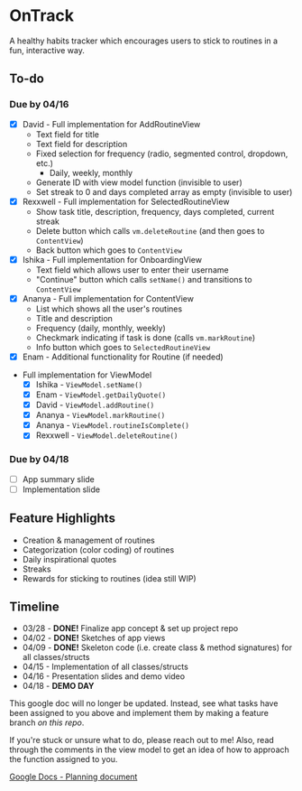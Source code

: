 # OnTrack

A healthy habits tracker which encourages users to stick to routines in a fun, interactive way.

## To-do

### Due by 04/16

- [x] David - Full implementation for AddRoutineView
  - Text field for title
  - Text field for description
  - Fixed selection for frequency (radio, segmented control, dropdown, etc.)
    - Daily, weekly, monthly
  - Generate ID with view model function (invisible to user)
  - Set streak to 0 and days completed array as empty (invisible to user)
- [x] Rexxwell - Full implementation for SelectedRoutineView
  - Show task title, description, frequency, days completed, current streak
  - Delete button which calls `vm.deleteRoutine` (and then goes to `ContentView`)
  - Back button which goes to `ContentView`
- [x] Ishika - Full implementation for OnboardingView
  - Text field which allows user to enter their username
  - "Continue" button which calls `setName()` and transitions to `ContentView`
- [x] Ananya - Full implementation for ContentView
  - List which shows all the user's routines
  - Title and description
  - Frequency (daily, monthly, weekly)
  - Checkmark indicating if task is done (calls `vm.markRoutine`)
  - Info button which goes to `SelectedRoutineView`
- [x] Enam - Additional functionality for Routine (if needed)
- Full implementation for ViewModel
  - [x] Ishika - `ViewModel.setName()`
  - [x] Enam - `ViewModel.getDailyQuote()`
  - [x] David - `ViewModel.addRoutine()`
  - [x] Ananya - `ViewModel.markRoutine()`
  - [x] Ananya - `ViewModel.routineIsComplete()`
  - [x] Rexxwell - `ViewModel.deleteRoutine()`

### Due by 04/18

- [ ] App summary slide
- [ ] Implementation slide

## Feature Highlights

- Creation & management of routines
- Categorization (color coding) of routines
- Daily inspirational quotes
- Streaks
- Rewards for sticking to routines (idea still WIP)

## Timeline

 - 03/28 - **DONE!** Finalize app concept & set up project repo
 - 04/02 - **DONE!** Sketches of app views
 - 04/09 - **DONE!** Skeleton code (i.e. create class & method signatures) for all classes/structs
 - 04/15 - Implementation of all classes/structs
 - 04/16 - Presentation slides and demo video
 - 04/18 - **DEMO DAY**

This google doc will no longer be updated. Instead, see what tasks have been assigned to you above and
implement them by making a feature branch _on this repo_.

If you're stuck or unsure what to do, please reach out to me! Also, read through the comments in the 
view model to get an idea of how to approach the function assigned to you.

[Google Docs - Planning document](https://docs.google.com/document/d/10MLJMOxv38Fu246DndurLDr7_QEBVr7DyX2Jv6Vz6rM/edit)
